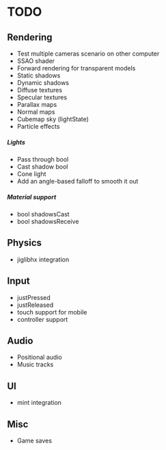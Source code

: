 # TODO
## Rendering
* Test multiple cameras scenario on other computer
* SSAO shader
* Forward rendering for transparent models
* Static shadows
* Dynamic shadows
* Diffuse textures
* Specular textures
* Parallax maps
* Normal maps
* Cubemap sky (lightState)
* Particle effects

##### Lights
* Pass through bool
* Cast shadow bool
* Cone light
 * Add an angle-based falloff to smooth it out

##### Material support
* bool shadowsCast
* bool shadowsReceive

## Physics
* jiglibhx integration

## Input
* justPressed
* justReleased
* touch support for mobile
* controller support

## Audio
* Positional audio
* Music tracks

## UI
* mint integration

## Misc
* Game saves
